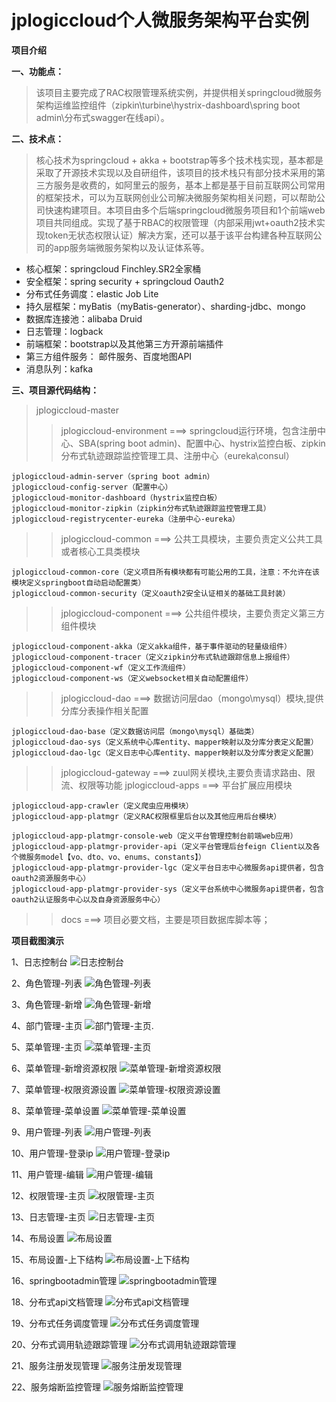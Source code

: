 # jplogiccloud个人微服务架构平台实例

**项目介绍**

**一、功能点：**

   >该项目主要完成了RAC权限管理系统实例，并提供相关springcloud微服务架构运维监控组件（zipkin\turbine\hystrix-dashboard\spring boot admin\分布式swagger在线api）。
	
**二、技术点：**

   >核心技术为springcloud + akka + bootstrap等多个技术栈实现，基本都是采取了开源技术实现以及自研组件，该项目的技术栈只有部分技术采用的第三方服务是收费的，如阿里云的服务，基本上都是基于目前互联网公司常用的框架技术，可以为互联网创业公司解决微服务架构相关问题，可以帮助公司快速构建项目。本项目由多个后端springcloud微服务项目和1个前端web项目共同组成。实现了基于RBAC的权限管理（内部采用jwt+oauth2技术实现token无状态权限认证）解决方案，还可以基于该平台构建各种互联网公司的app服务端微服务架构以及认证体系等。
   
   
* 核心框架：springcloud Finchley.SR2全家桶
* 安全框架：spring security + springcloud Oauth2
* 分布式任务调度：elastic Job Lite
* 持久层框架：myBatis（myBatis-generator）、sharding-jdbc、mongo
* 数据库连接池：alibaba Druid
* 日志管理：logback	
*  前端框架：bootstrap以及其他第三方开源前端插件
* 第三方组件服务： 邮件服务、百度地图API
*  消息队列：kafka

**三、项目源代码结构：**

>jplogiccloud-master
>>jplogiccloud-environment ===> springcloud运行环境，包含注册中心、SBA(spring boot admin)、配置中心、hystrix监控白板、zipkin分布式轨迹跟踪监控管理工具、注册中心（eureka\consul）
>>>
    jplogiccloud-admin-server（spring boot admin）
    jplogiccloud-config-server（配置中心）
    jplogiccloud-monitor-dashboard（hystrix监控白板）
    jplogiccloud-monitor-zipkin（zipkin分布式轨迹跟踪监控管理工具）
    jplogiccloud-registrycenter-eureka（注册中心-eureka）
>>jplogiccloud-common ===> 公共工具模块，主要负责定义公共工具或者核心工具类模块
>>>
    jplogiccloud-common-core（定义项目所有模块都有可能公用的工具，注意：不允许在该模块定义springboot自动启动配置类）
    jplogiccloud-common-security（定义oauth2安全认证相关的基础工具封装）
>>jplogiccloud-component ===> 公共组件模块，主要负责定义第三方组件模块
>>>
    jplogiccloud-component-akka（定义akka组件，基于事件驱动的轻量级组件）
    jplogiccloud-component-tracer（定义zipkin分布式轨迹跟踪信息上报组件）
    jplogiccloud-component-wf（定义工作流组件）
    jplogiccloud-component-ws（定义websocket相关自动配置组件）
>>jplogiccloud-dao ===> 数据访问层dao（mongo\mysql）模块,提供分库分表操作相关配置
>>>
    jplogiccloud-dao-base（定义数据访问层（mongo\mysql）基础类）
    jplogiccloud-dao-sys（定义系统中心库entity、mapper映射以及分库分表定义配置）
    jplogiccloud-dao-lgc（定义日志中心库entity、mapper映射以及分库分表定义配置）
>>jplogiccloud-gateway ===> zuul网关模块,主要负责请求路由、限流、权限等功能
>>jplogiccloud-apps ===> 平台扩展应用模块
>>>
    jplogiccloud-app-crawler（定义爬虫应用模块）
    jplogiccloud-app-platmgr（定义RAC权限框里后台以及其他应用后台模块）
>>>>
    jplogiccloud-app-platmgr-console-web（定义平台管理控制台前端web应用）
    jplogiccloud-app-platmgr-provider-api（定义平台管理后台feign Client以及各个微服务model【vo、dto、vo、enums、constants】）
    jplogiccloud-app-platmgr-provider-lgc（定义平台日志中心微服务api提供者，包含oauth2资源服务中心）
    jplogiccloud-app-platmgr-provider-sys（定义平台系统中心微服务api提供者，包含oauth2认证服务中心以及自身资源服务中心）
>>>
>>>
>>docs ===> 项目必要文档，主要是项目数据库脚本等；

**项目截图演示**

1、日志控制台
![日志控制台](https://github.com/romantichjw/jplogiccloud/blob/master/images/%E6%97%A5%E5%BF%97%E6%8E%A7%E5%88%B6%E5%8F%B0.png "日志控制台")

2、角色管理-列表
![角色管理-列表](https://github.com/romantichjw/jplogiccloud/blob/master/images/%E8%A7%92%E8%89%B2%E7%AE%A1%E7%90%86-%E5%88%97%E8%A1%A8.png "角色管理-列表")

3、角色管理-新增
![角色管理-新增](https://github.com/romantichjw/jplogiccloud/blob/master/images/%E8%A7%92%E8%89%B2%E7%AE%A1%E7%90%86-%E6%96%B0%E5%A2%9E.png "角色管理-新增")

4、部门管理-主页
![部门管理-主页.](https://github.com/romantichjw/jplogiccloud/blob/master/images/%E9%83%A8%E9%97%A8%E7%AE%A1%E7%90%86-%E4%B8%BB%E9%A1%B5.png "部门管理-主页.")

5、菜单管理-主页
![菜单管理-主页](https://github.com/romantichjw/jplogiccloud/blob/master/images/%E8%8F%9C%E5%8D%95%E7%AE%A1%E7%90%86-%E4%B8%BB%E9%A1%B5.png "菜单管理-主页")

6、菜单管理-新增资源权限
![菜单管理-新增资源权限](https://github.com/romantichjw/jplogiccloud/blob/master/images/%E8%8F%9C%E5%8D%95%E7%AE%A1%E7%90%86-%E6%96%B0%E5%A2%9E%E8%B5%84%E6%BA%90%E6%9D%83%E9%99%90.png "菜单管理-新增资源权限")

7、菜单管理-权限资源设置
![菜单管理-权限资源设置](https://github.com/romantichjw/jplogiccloud/blob/master/images/%E8%8F%9C%E5%8D%95%E7%AE%A1%E7%90%86-%E6%9D%83%E9%99%90%E8%B5%84%E6%BA%90%E8%AE%BE%E7%BD%AE.png "菜单管理-权限资源设置")

8、菜单管理-菜单设置
![菜单管理-菜单设置](https://github.com/romantichjw/jplogiccloud/blob/master/images/%E8%8F%9C%E5%8D%95%E7%AE%A1%E7%90%86-%E8%8F%9C%E5%8D%95%E8%AE%BE%E7%BD%AE.png "菜单管理-菜单设置")

9、用户管理-列表
![用户管理-列表](https://github.com/romantichjw/jplogiccloud/blob/master/images/%E7%94%A8%E6%88%B7%E7%AE%A1%E7%90%86-%E5%88%97%E8%A1%A8.png "用户管理-列表")

10、用户管理-登录ip
![用户管理-登录ip](https://github.com/romantichjw/jplogiccloud/blob/master/images/%E7%94%A8%E6%88%B7%E7%AE%A1%E7%90%86-%E7%99%BB%E5%BD%95ip.png "用户管理-登录ip")

11、用户管理-编辑
![用户管理-编辑](https://github.com/romantichjw/jplogiccloud/blob/master/images/%E7%94%A8%E6%88%B7%E7%AE%A1%E7%90%86-%E7%BC%96%E8%BE%91.png "用户管理-编辑")

12、权限管理-主页
![权限管理-主页](https://github.com/romantichjw/jplogiccloud/blob/master/images/%E6%9D%83%E9%99%90%E7%AE%A1%E7%90%86-%E4%B8%BB%E9%A1%B5.png "权限管理-主页")

13、日志管理-主页
![日志管理-主页](https://github.com/romantichjw/jplogiccloud/blob/master/images/%E6%97%A5%E5%BF%97%E7%AE%A1%E7%90%86-%E4%B8%BB%E9%A1%B5.png "日志管理-主页")

14、布局设置
![布局设置](https://github.com/romantichjw/jplogiccloud/blob/master/images/%E5%B8%83%E5%B1%80%E8%AE%BE%E7%BD%AE.png "布局设置")

15、布局设置-上下结构
![布局设置-上下结构](https://github.com/romantichjw/jplogiccloud/blob/master/images/%E5%B8%83%E5%B1%80%E8%AE%BE%E7%BD%AE-%E4%B8%8A%E4%B8%8B%E7%BB%93%E6%9E%84.png "布局设置-上下结构")

16、springbootadmin管理
![springbootadmin管理](https://github.com/romantichjw/jplogiccloud/blob/master/images/springbootadmin%E7%AE%A1%E7%90%86.png "springbootadmin管理")

18、分布式api文档管理
![分布式api文档管理](https://github.com/romantichjw/jplogiccloud/blob/master/images/%E5%88%86%E5%B8%83%E5%BC%8Fapi%E6%96%87%E6%A1%A3%E7%AE%A1%E7%90%86.png "分布式api文档管理")

19、分布式任务调度管理
![分布式任务调度管理](https://github.com/romantichjw/jplogiccloud/blob/master/images/%E5%88%86%E5%B8%83%E5%BC%8F%E4%BB%BB%E5%8A%A1%E8%B0%83%E5%BA%A6%E7%AE%A1%E7%90%86.png "分布式任务调度管理")

20、分布式调用轨迹跟踪管理
![分布式调用轨迹跟踪管理](https://github.com/romantichjw/jplogiccloud/blob/master/images/%E5%88%86%E5%B8%83%E5%BC%8F%E8%B0%83%E7%94%A8%E8%BD%A8%E8%BF%B9%E8%B7%9F%E8%B8%AA%E7%AE%A1%E7%90%86.png "分布式调用轨迹跟踪管理")

21、服务注册发现管理
![服务注册发现管理](https://github.com/romantichjw/jplogiccloud/blob/master/images/%E6%9C%8D%E5%8A%A1%E6%B3%A8%E5%86%8C%E5%8F%91%E7%8E%B0%E7%AE%A1%E7%90%86.png "服务注册发现管理")

22、服务熔断监控管理
![服务熔断监控管理](https://github.com/romantichjw/jplogiccloud/blob/master/images/%E6%9C%8D%E5%8A%A1%E7%86%94%E6%96%AD%E7%9B%91%E6%8E%A7%E7%AE%A1%E7%90%86.png "服务熔断监控管理")
